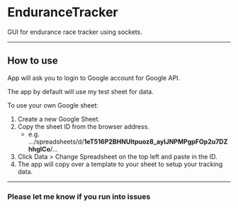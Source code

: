 # EnduranceTracker

GUI for endurance race tracker using sockets.

---

## How to use

App will ask you to login to Google account for Google API.

The app by default will use my test sheet for data.

To use your own Google sheet:

1. Create a new Google Sheet.
2. Copy the sheet ID from the browser address.
   - e.g. .../spreadsheets/d/**1eT516P2BHNUItpuoz8_aylJNPMPgpFOp2u7DZhhgICo**/...
3. Click Data > Change Spreadsheet on the top left and paste in the ID.
4. The app will copy over a template to your sheet to setup your tracking data.

---

### Please let me know if you run into issues
